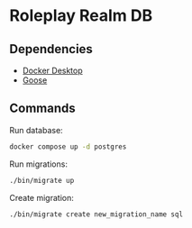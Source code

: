 # Roleplay Realm DB

## Dependencies

- [Docker Desktop](https://docs.docker.com/desktop/)
- [Goose](https://github.com/pressly/goose)

## Commands

Run database:

```sh
docker compose up -d postgres
```

Run migrations:

```sh
./bin/migrate up
```

Create migration:

```sh
./bin/migrate create new_migration_name sql
```